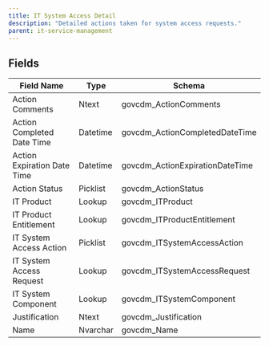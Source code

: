 ```yaml
---
title: IT System Access Detail
description: "Detailed actions taken for system access requests."
parent: it-service-management
---
```


## Fields

| Field Name | Type | Schema |
|------------|------|--------|
| Action Comments | Ntext | govcdm_ActionComments |
| Action Completed Date Time | Datetime | govcdm_ActionCompletedDateTime |
| Action Expiration Date Time | Datetime | govcdm_ActionExpirationDateTime |
| Action Status | Picklist | govcdm_ActionStatus |
| IT Product | Lookup | govcdm_ITProduct |
| IT Product Entitlement | Lookup | govcdm_ITProductEntitlement |
| IT System Access Action | Picklist | govcdm_ITSystemAccessAction |
| IT System Access Request | Lookup | govcdm_ITSystemAccessRequest |
| IT System Component | Lookup | govcdm_ITSystemComponent |
| Justification | Ntext | govcdm_Justification |
| Name | Nvarchar | govcdm_Name |


